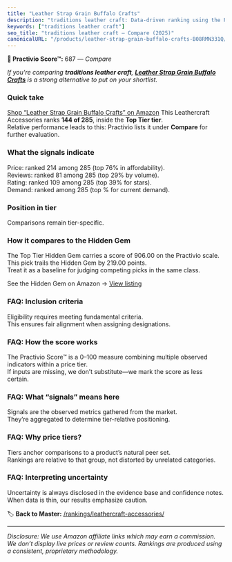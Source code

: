 ```yaml
---
title: "Leather Strap Grain Buffalo Crafts"
description: "traditions leather craft: Data-driven ranking using the Practivio Score™. Positioned by quality, value, demand, findability, momentum."
keywords: ["traditions leather craft"]
seo_title: "traditions leather craft — Compare (2025)"
canonicalURL: "/products/leather-strap-grain-buffalo-crafts-B08RMN331Q/"
---
```


**🛒 Practivio Score™:** 687 — _Compare_


*If you're comparing **traditions leather craft**, **[Leather Strap Grain Buffalo Crafts](https://www.amazon.com/dp/B08RMN331Q?tag=practivio-20)** is a strong alternative to put on your shortlist.*
### Quick take
[Shop “Leather Strap Grain Buffalo Crafts” on Amazon](https://www.amazon.com/dp/B08RMN331Q?tag=practivio-20)
This Leathercraft Accessories ranks **144 of 285**, inside the **Top Tier tier**.  
Relative performance leads to this: Practivio lists it under **Compare** for further evaluation.

### What the signals indicate
Price: ranked 214 among 285 (top 76% in affordability).  
Reviews: ranked 81 among 285 (top 29% by volume).  
Rating: ranked 109 among 285 (top 39% for stars).  
Demand: ranked  among 285 (top % for current demand).

### Position in tier
Comparisons remain tier-specific.

### How it compares to the Hidden Gem
The Top Tier Hidden Gem carries a score of 906.00 on the Practivio scale.  
This pick trails the Hidden Gem by 219.00 points.  
Treat it as a baseline for judging competing picks in the same class.  

See the Hidden Gem on Amazon → [View listing](https://www.amazon.com/dp/B06XRDBGY6?tag=practivio-20)

### FAQ: Inclusion criteria
Eligibility requires meeting fundamental criteria.  
This ensures fair alignment when assigning designations.

### FAQ: How the score works
The Practivio Score™ is a 0–100 measure combining multiple observed indicators within a price tier.  
If inputs are missing, we don’t substitute—we mark the score as less certain.

### FAQ: What “signals” means here
Signals are the observed metrics gathered from the market.  
They’re aggregated to determine tier-relative positioning.

### FAQ: Why price tiers?
Tiers anchor comparisons to a product’s natural peer set.  
Rankings are relative to that group, not distorted by unrelated categories.

### FAQ: Interpreting uncertainty
Uncertainty is always disclosed in the evidence base and confidence notes.  
When data is thin, our results emphasize caution.

<!-- Missing template for Compare/CompareWithinPriceClass -->


🏷️ **Back to Master:** [/rankings/leathercraft-accessories/](/rankings/leathercraft-accessories/)

---
_Disclosure: We use Amazon affiliate links which may earn a commission. We don’t display live prices or review counts. Rankings are produced using a consistent, proprietary methodology._
